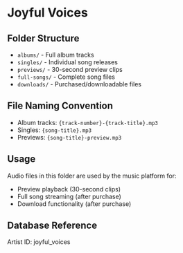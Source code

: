 # Joyful Voices

## Folder Structure

- `albums/` - Full album tracks
- `singles/` - Individual song releases
- `previews/` - 30-second preview clips
- `full-songs/` - Complete song files
- `downloads/` - Purchased/downloadable files

## File Naming Convention

- Album tracks: `{track-number}-{track-title}.mp3`
- Singles: `{song-title}.mp3`
- Previews: `{song-title}-preview.mp3`

## Usage

Audio files in this folder are used by the music platform for:
- Preview playback (30-second clips)
- Full song streaming (after purchase)
- Download functionality (after purchase)

## Database Reference

Artist ID: joyful_voices
